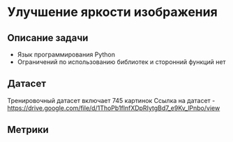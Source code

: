 # Улучшение яркости изображения
## Описание задачи
* Язык программирования Python
* Ограничений по использованию библиотек и сторонний функций нет

## Датасет
Тренировочный датасет включает 745 картинок
Ссылка на датасет -  https://drive.google.com/file/d/1ThoPb1flnfXDpRIytgBd7_e9Kv_lPnbo/view

## Метрики


